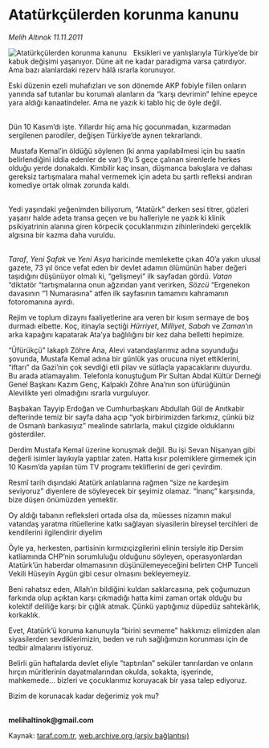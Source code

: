 # Atatürkçülerden korunma kanunu

*Melih Altınok 11.11.2011*

<div class="yazi"><img align="left" alt="Atatürkçülerden korunma kanunu" border="0" src="http://www.taraf.com.tr/fotoraflar/makaleler/ataturkculerden-korunma-kanunu_6814_orijinal.jpg" style="border-right-width:10px; border-color:#FFFFFF"/><p>Eksikleri ve yanlışlarıyla Türkiye’de bir kabuk değişimi yaşanıyor. Düne ait ne kadar paradigma varsa çatırdıyor. Ama bazı alanlardaki rezerv hâlâ ısrarla korunuyor.</p>
<p>Eski düzenin ezeli muhafızları ve son dönemde AKP fobiyle fiilen onların yanında saf tutanlar bu korumalı alanların da “karşı devrimin” lehine epeyce yara aldığı kanaatindeler. Ama ne yazık ki tablo hiç de öyle değil.</p>
<p> <br/>Dün 10 Kasım’dı işte. Yıllardır hiç ama hiç gocunmadan, kızarmadan sergilenen parodiler, değişen Türkiye’de aynen tekrarlandı.</p>
<p> Mustafa Kemal’in öldüğü söylenen (ki anma yapılabilmesi için bu saatin belirlendiğini iddia edenler de var) 9’u 5 geçe çalınan sirenlerle herkes olduğu yerde donakaldı. Kimbilir kaç insan, düşmanca bakışlara ve dahası gereksiz tartışmalara mahal vermemek için adeta bu şartlı refleksi andıran komediye ortak olmak zorunda kaldı.</p>
<p> <br/>Yedi yaşındaki yeğenimden biliyorum, “Atatürk” derken sesi titrer, gözleri yaşarır halde adeta transa geçen ve bu halleriyle ne yazık ki klinik psikiyatrinin alanına giren körpecik çocuklarımızın zihinlerindeki gerçeklik algısına bir kazma daha vuruldu.</p>
<p><i><br/>Taraf</i>, <i>Yeni Şafak</i> ve <i>Yeni Asya</i> haricinde memlekette çıkan 40’a yakın ulusal gazete, 73 yıl önce vefat eden bir devlet adamın ölümünün haber değeri taşıdığını düşünüyor olmalı ki, “gelişmeyi” ilk sayfadan gördü. <i>Vatan</i> “diktatör “tartışmalarına onun ağzından yanıt verirken, <i>Sözcü</i> “Ergenekon davasının “1 Numarasına” atfen ilk sayfasının tamamını kahramanın fotoromanına ayırdı.</p>
<p>Rejim ve toplum dizaynı faaliyetlerine ara veren bir kısım sermaye de boş durmadı elbette. Koç, itinayla seçtiği <i>Hürriyet</i>, <i>Milliyet</i>, <i>Sabah</i> ve <i>Zaman</i>’ın arka kapağını kapatarak Ata’ya bağlılığını bir kez daha belletti hepimize.</p>
<p>“Üfürükçü” lakaplı Zöhre Ana, Alevi vatandaşlarımız adına soyunduğu şovunda, Mustafa Kemal adına bir günlük yas orucuna niyet ettiklerini, “iftarı” da Gazi’nin çok sevdiği etli pilav ve sütlaçla yapacaklarını duyurdu. Bu arada atlamayalım. Telefonla konuştuğum Pir Sultan Abdal Kültür Derneği Genel Başkanı Kazım Genç, Kalpaklı Zöhre Ana’nın son üfürüğünün Alevilikte yeri olmadığını ısrarla vurguluyor.</p>
<p>Başbakan Tayyip Erdoğan ve Cumhurbaşkanı Abdullah Gül de Anıtkabir defterinde temiz bir sayfa daha açıp “yok birbirimizden farkımız, çünkü biz de Osmanlı bankasıyız” mealinde satırlarla, makul çizgide olduklarını gösterdiler.</p>
<p>Derdim Mustafa Kemal üzerine konuşmak değil. Bu işi Sevan Nişanyan gibi değerli isimler layıkıyla yaptılar zaten. Hatta kısır polemiklere girmemek için 10 Kasım’da yapılan tüm TV programı tekliflerini de geri çevirdim.</p>
<p>Resmî tarih dışındaki Atatürk anlatılarına rağmen “size ne kardeşim seviyoruz” diyenlere de söyleyecek bir şeyimiz olamaz. “İnanç” karşısında, bize düşen önümüzden yemektir. </p>
<p>Oy aldığı tabanın refleksleri ortada olsa da, müesses nizamın makul vatandaş yaratma ritüellerine katkı sağlayan siyasilerin bireysel tercihleri de kendilerini ilgilendirir diyelim</p>
<p>Öyle ya, herkesten, partisinin kırmızıçizgilerini elinin tersiyle itip Dersim katliamında CHP’nin sorumluluğu olduğunu söyleyen, operasyonlardan Atatürk’ün haberdar olmamasının düşünülemeyeceğini belirten CHP Tunceli Vekili Hüseyin Aygün gibi cesur olmasını bekleyemeyiz.</p>
<p>Beni rahatsız eden, Allah’ın bildiğini kuldan saklarcasına, pek çoğumuzun farkında olup açıktan karşı çıkmadığı hatta kimi zaman ortak olduğu bu kolektif deliliğe karşı bir çığlık atmak. Çünkü yaptığımız düpedüz sahtekârlık, korkaklık. </p>
<p>Evet, Atatürk’ü koruma kanunuyla “birini sevmeme” hakkımızı elimizden alan siyasilerden sevdiklerimizin, beden ve ruh sağlığımızın korunması için de tedbir almalarını istiyoruz.</p>
<p>Belirli gün haftalarda devlet eliyle ”taptırılan” seküler tanrılardan ve onların hırçın müritlerinin dayatmalarından okulda, sokakta, işyerinde, mahkemede... bizleri ve çocuklarımız koruyacak bir yasa talep ediyoruz.</p>
<p>Bizim de korunacak kadar değerimiz yok mu?</p>
<p><b><br/>melihaltinok@gmail.com</b></p>
</div>

Kaynak: [taraf.com.tr](http://www.taraf.com.tr/melih-altinok/makale-ataturkculerden-korunma-kanunu.htm), [web.archive.org (arşiv bağlantısı)](http://web.archive.org/web/20131114021450/http://www.taraf.com.tr/melih-altinok/makale-ataturkculerden-korunma-kanunu.htm)
